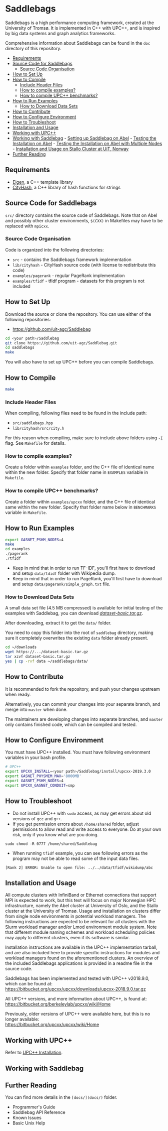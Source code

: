 Saddlebags
=======
Saddlebags is a high performance computing framework, created at the University of Tromsø. It is implemented in C++ with UPC++, and is inspired by big data systems and graph analytics frameworks.

Comprehensive information about Saddlebags can be found in the `doc` directory of this repository.

<!-- MarkdownTOC levels="2,3,4,5" autoanchor=false autolink=true -->

- [Requirements](#requirements)
- [Source Code for Saddlebags](#source-code-for-saddlebags)
    - [Source Code Organisation](#source-code-organisation)
- [How to Set Up](#how-to-set-up)
- [How to Compile](#how-to-compile)
    - [Include Header Files](#include-header-files)
    - [How to compile examples?](#how-to-compile-examples)
    - [How to compile UPC++ benchmarks?](#how-to-compile-upc-benchmarks)
- [How to Run Examples](#how-to-run-examples)
    - [How to Download Data Sets](#how-to-download-data-sets)
- [How to Contribute](#how-to-contribute)
- [How to Configure Environment](#how-to-configure-environment)
- [How to Troubleshoot](#how-to-troubleshoot)
- [Installation and Usage](#installation-and-usage)
- [Working with UPC++](#working-with-upc)
- [Working with Saddlebag](#working-with-saddlebag)
            - [Setting up Saddlebag on Abel](#setting-up-saddlebag-on-abel)
            - [Testing the Installation on Abel](#testing-the-installation-on-abel)
            - [Testing the Installation on Abel with Multiple Nodes](#testing-the-installation-on-abel-with-multiple-nodes)
        - [Installation and Usage on Stallo Cluster at UiT, Norway](#installation-and-usage-on-stallo-cluster-at-uit-norway)
- [Further Reading](#further-reading)

<!-- /MarkdownTOC -->

## Requirements

- [Eigen], a C++ template library
- [CityHash], a C++ library of hash functions for strings

[Eigen]: http://eigen.tuxfamily.org
[CityHash]: https://github.com/google/cityhash

## Source Code for Saddlebags

`src/` directory contains the source code of Saddlebags.
Note that on Abel and possibly other cluster environments, `$(CXX)` in Makefiles may have to be replaced with `mpicxx`.

### Source Code Organisation

Code is organized into the following directories:

- `src` - contains the Saddlebags framework implementation
- `lib/cityhash` - CityHash source code (with license to redistribute this code)
- `examples/pagerank` - regular PageRank implementation
- `examples/tfidf` - tfidf program - datasets for this program is not included

## How to Set Up

Download the source or clone the repository. You can use either of the following repositories:

- <https://github.com/uit-agc/Saddlebag> 

```bash
cd <your path>/Saddlebag
git clone https://github.com/uit-agc/Saddlebag.git
cd saddlebags
make
```

You will also have to set up UPC++ before you can compile Saddlebags.

## How to Compile

```bash
make
```

### Include Header Files

When compiling, following files need to be found in the include path:

- `src/saddlebags.hpp`
- `lib/cityhash/src/city.h`

For this reason when compiling, make sure to include above folders using `-I` flag. See `Makefile` for details.

### How to compile examples?

Create a folder within `examples` folder, and the C++ file of identical name within the new folder. Specify that folder name in `EXAMPLES` variable in `Makefile`.

### How to compile UPC++ benchmarks?

Create a folder within `examples/upcxx` folder, and the C++ file of identical same within the new folder. Specify that folder name below in `BENCHMARKS` variable in `Makefile`.

## How to Run Examples

```bash
export GASNET_PSHM_NODES=4
make
cd examples
./pagerank
./tfidf
```

- Keep in mind that in order to run TF-IDF, you'll first have to download and setup `data/tdidf` folder with Wikipedia dump.
- Keep in mind that in order to run PageRank, you'll first have to download and setup `data/pagerank/simple_graph.txt` file.

### How to Download Data Sets

A small data set file (4.5 MB compressed) is available for initial testing of the examples with Saddlebag, you can download _[dataset-basic.tar.gz]_.

After downloading, extract it to get the `data/` folder.

You need to copy this folder into the root of `saddlebag` directory, making sure it completely overwrites the existing `data` folder already present.

```bash
cd ~/downloads
wget https://.../dataset-basic.tar.gz
tar xzvf dataset-basic.tar.gz
yes | cp -rvf data ~/saddlebags/data/
```

[dataset-basic.tar.gz]: https://trello-attachments.s3.amazonaws.com/59bbad7f5d8c7a986cbea120/5bfc4bcbdf58d60dc629b5d4/1c03934f18467865b7742f3809763e7f/dataset-basic.tar.gz

## How to Contribute

It is recommended to fork the repository, and push your changes upstream when ready.

Alternatively, you can commit your changes into your separate branch, and merge into `master` when done.

The maintainers are developing changes into separate branches, and `master` only contains finished code, which can be compiled and tested.

## How to Configure Environment

You must have UPC++ installed. You must have following environment variables in your bash profile.

```bash
# UPC++
export UPCXX_INSTALL=<your path>/Saddlebag/install/upcxx-2019.3.0
export GASNET_PHYSMEM_MAX='8000MB'
export GASNET_PSHM_NODES=4
export UPCXX_GASNET_CONDUIT=smp
```

## How to Troubleshoot

- Do not install UPC++ with `sudo` access, as may get errors about old versions of `gcc` and `g++`.
- If you get permission errors about `/home/shared` folder, adjust permissions to allow read and write access to everyone. Do at your own risk, only if you know what are you doing.

```
sudo chmod -R 0777 /home/shared/Saddlebag
```

- When running `tfidf` example, you can see following errors as the program may not be able to read some of the input data files.

```
[Rank 2] ERROR: Unable to open file: ../../data/tfidf/wikidump/abc
```

## Installation and Usage

All compute clusters with InfiniBand or Ethernet connections that support MPI is expected to work, but this text will focus on major Norwegian HPC infrastructure, namely the Abel cluster at University of Oslo, and the Stallo cluster at the University of Tromsø. Usage and installation on clusters differ from single node environments in potential workload managers. The following instructions are expected to be relevant for all clusters with the Slurm workload manager and/or Lmod environment module system. Note that different module naming schemes and workload scheduling policies may apply to different clusters, even if its software is similar.

Installation instructions are available in the UPC++ implementation tarball, and are also included here to provide specific instructions for modules and workload managers found on the aforementioned clusters. An overview of the included Saddlebags applications is provided in a readme file in the source code.

Saddlebags has been implemented and tested with UPC++ v2018.9.0, which can be found at:  
<https://bitbucket.org/upcxx/upcxx/downloads/upcxx-2018.9.0.tar.gz>

All UPC++ versions, and more information about UPC++, is found at:  
<https://bitbucket.org/berkeleylab/upcxx/wiki/Home>

Previously, older versions of UPC++ were available here, but this is no longer available:  
<https://bitbucket.org/upcxx/upcxx/wiki/Home>

## Working with UPC++

Refer to [UPC++ Installation](docs/upcxx.md).

## Working with Saddlebag


## Further Reading

You can find more details in the `[docs/](docs/)` folder.

- Programmer's Guide
- Saddlebag API Reference
- Known Issues
- Basic Unix Help
